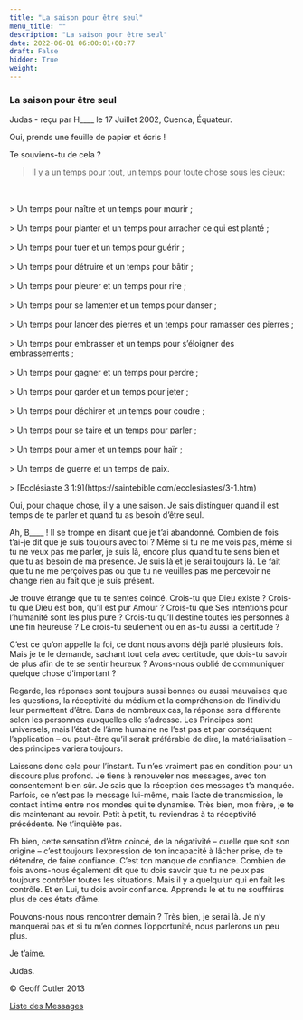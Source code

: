 ```yaml
---
title: "La saison pour être seul"
menu_title: ""
description: "La saison pour être seul"
date: 2022-06-01 06:00:01+00:77
draft: False
hidden: True
weight:
---
```

### La saison pour être seul

Judas - reçu par H____ le 17 Juillet 2002, Cuenca, Équateur.

Oui, prends une feuille de papier et écris !

Te souviens-tu de cela ?

> Il y a un temps pour tout, un temps pour toute chose sous les cieux:
<br>
<br>
> Un temps pour naître et un temps pour mourir ;
<br>
<br>
> Un temps pour planter et un temps pour arracher ce qui est planté ;
<br>
<br>
> Un temps pour tuer et un temps pour guérir ;
<br>
<br>
> Un temps pour détruire et un temps pour bâtir ;
<br>
<br>
> Un temps pour pleurer et un temps pour rire ;
<br>
<br>
> Un temps pour se lamenter et un temps pour danser ;
<br>
<br>
> Un temps pour lancer des pierres et un temps pour ramasser des pierres ;
<br>
<br>
> Un temps pour embrasser et un temps pour s’éloigner des embrassements ;
<br>
<br>
> Un temps pour gagner et un temps pour perdre ;
<br>
<br>
> Un temps pour garder et un temps pour jeter ;
<br>
<br>
> Un temps pour déchirer et un temps pour coudre ;
<br>
<br>
> Un temps pour se taire et un temps pour parler ;
<br>
<br>
> Un temps pour aimer et un temps pour haïr ;
<br>
<br>
> Un temps de guerre et un temps de paix.
<br>
<br>
> [Ecclésiaste 3 1:9](https://saintebible.com/ecclesiastes/3-1.htm)

Oui, pour chaque chose, il y a une saison. Je sais distinguer quand il est temps de te parler et quand tu as besoin d’être seul.

Ah, B____ ! Il se trompe en disant que je t’ai abandonné. Combien de fois t’ai-je dit que je suis toujours avec toi ? Même si tu ne me vois pas, même si tu ne veux pas me parler, je suis là, encore plus quand tu te sens bien et que tu as besoin de ma présence. Je suis là et je serai toujours là. Le fait que tu ne me perçoives pas ou que tu ne veuilles pas me percevoir ne change rien au fait que je suis présent.

Je trouve étrange que tu te sentes coincé. Crois-tu que Dieu existe ? Crois-tu que Dieu est bon, qu’il est pur Amour ? Crois-tu que Ses intentions pour l’humanité sont les plus pure ? Crois-tu qu’Il destine toutes les personnes à une fin heureuse ? Le crois-tu seulement ou en as-tu aussi la certitude ?

C’est ce qu’on appelle la foi, ce dont nous avons déjà parlé plusieurs fois. Mais je te le demande, sachant tout cela avec certitude, que dois-tu savoir de plus afin de te se sentir heureux ? Avons-nous oublié de communiquer quelque chose d’important ?

Regarde, les réponses sont toujours aussi bonnes ou aussi mauvaises que les questions, la réceptivité du médium et la compréhension de l’individu leur permettent d’être. Dans de nombreux cas, la réponse sera différente selon les personnes auxquelles elle s’adresse. Les Principes sont universels, mais l’état de l’âme humaine ne l’est pas et par conséquent l’application –  ou peut-être qu’il serait préférable de dire, la matérialisation – des principes variera toujours.

Laissons donc cela  pour l’instant. Tu n’es vraiment pas en condition pour un discours plus profond. Je tiens à renouveler nos messages, avec ton consentement bien sûr. Je sais que la réception des messages t’a manquée. Parfois, ce n’est pas le message lui-même, mais l’acte de transmission, le contact intime entre nos mondes qui te dynamise. Très bien, mon frère, je te dis maintenant au revoir. Petit à petit, tu reviendras à ta réceptivité précédente. Ne t’inquiète pas.

Eh bien, cette sensation d’être coincé, de la négativité – quelle que soit son origine – c’est toujours l’expression de ton incapacité à lâcher prise, de te détendre, de faire confiance. C’est ton manque de confiance. Combien de fois avons-nous également dit que tu dois savoir que tu ne peux pas toujours contrôler toutes les situations. Mais il y a quelqu’un qui en fait les contrôle. Et en Lui, tu dois avoir confiance. Apprends le et tu ne souffriras plus de ces états d’âme.

Pouvons-nous nous rencontrer demain ? Très bien, je serai là. Je n’y manquerai pas et si tu m’en donnes l’opportunité, nous parlerons un peu plus.

Je t’aime.

Judas.

© Geoff Cutler 2013

[Liste des Messages](/fr-contemporary-messages/fr-contemporary-messages-by-date-order/fr-contemporary-messages-2002)